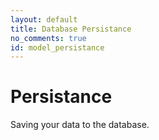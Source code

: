 ```yaml
---
layout: default
title: Database Persistance
no_comments: true
id: model_persistance
---
```


# Persistance

Saving your data to the database.



